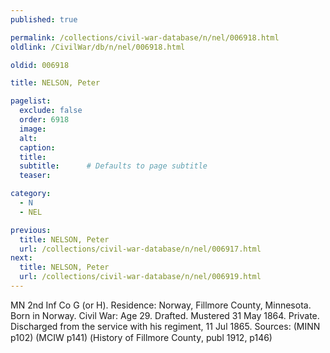 ```yaml
---
published: true

permalink: /collections/civil-war-database/n/nel/006918.html
oldlink: /CivilWar/db/n/nel/006918.html

oldid: 006918

title: NELSON, Peter

pagelist:
  exclude: false
  order: 6918
  image: 
  alt:
  caption:
  title:
  subtitle:      # Defaults to page subtitle
  teaser:

category: 
  - N 
  - NEL

previous:
  title: NELSON, Peter
  url: /collections/civil-war-database/n/nel/006917.html  
next:
  title: NELSON, Peter
  url: /collections/civil-war-database/n/nel/006919.html   
---
```

MN 2nd Inf Co G (or H). Residence: Norway, Fillmore County, Minnesota. Born in Norway. Civil War: Age 29. Drafted. Mustered 31 May 1864. Private. Discharged from the service with his regiment, 11 Jul 1865. Sources: (MINN p102) (MCIW p141) (&#147;History of Fillmore County&#148;, publ 1912, p146)